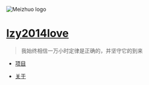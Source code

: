 <!-- ![Meizhuo logo](../img/favicon.ico) -->
![Meizhuo logo](https://avatars0.githubusercontent.com/u/23011780?s=460&v=4)

# [lzy2014love](.)

> 我始终相信一万小时定律是正确的，并坚守它的到来

<!-- - [项目](projects/index.md) -->
- [项目](https://github.com/lzy2014love)
<!-- - [文档](docs/readme.md) -->
<!-- - [专业](profession.md) -->
- [关于](about.md)
